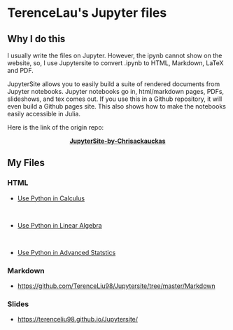 
# TerenceLau's Jupyter files

## Why I do this

I usually write the files on Jupyter. However, the ipynb cannot show on the website, so, I use Jupytersite to convert .ipynb to HTML, Markdown, LaTeX and PDF. 

JupyterSite allows you to easily build a suite of rendered documents from Jupyter
notebooks. Jupyter notebooks go in, html/markdown pages, PDFs, slideshows, and tex comes out. If you use this in a Github repository, it will even build a Github pages site. This also shows how to make the notebooks easily accessible in Julia.
<br>

Here is the link of the origin repo:

**<center><a href="https://chrisrackauckas.github.io/JupyterSite">JupyterSite-by-Chrisackauckas</a></center>**

## My Files

### HTML
* <a href="https://terenceliu98.github.io/Jupytersite//Html/Use_PY_in_Calculus.html">Use Python in Calculus </a>
<br>

* <a href="https://terenceliu98.github.io/Jupytersite//Html/Use_PY_in_Linear_Algebra.html">Use Python in Linear Algebra </a>
<br>

* <a href="https://terenceliu98.github.io/Jupytersite//Html/Use_PY_in_Advanced_Statstics.html">Use Python in Advanced Statstics</a>

### Markdown

* https://github.com/TerenceLiu98/Jupytersite/tree/master/Markdown

### Slides

* https://terenceliu98.github.io/Jupytersite/
